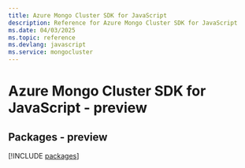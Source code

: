 ```yaml
---
title: Azure Mongo Cluster SDK for JavaScript
description: Reference for Azure Mongo Cluster SDK for JavaScript
ms.date: 04/03/2025
ms.topic: reference
ms.devlang: javascript
ms.service: mongocluster
---
```

# Azure Mongo Cluster SDK for JavaScript - preview
## Packages - preview
[!INCLUDE [packages](mongo-cluster-index.md)]